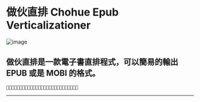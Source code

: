 # 做伙直排 Chohue Epub Verticalizationer

![image](https://github.com/SODAIS69/Chohue-EpubVerticalizationer/blob/master/githubbanner.png?raw=true)

## 做伙直排是一款電子書直排程式，可以簡易的輸出 EPUB 或是 MOBI 的格式。

    🦌💨💦💦💦💦💦💦💦💦💦💦💦💦💦💦💦💦💦💦💦💦💦💦💦💦💦
    
---
